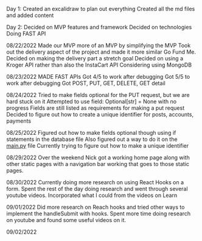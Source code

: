 Day 1:
Created an excalidraw to plan out everything
Created all the md files and added content

Day 2:
Decided on MVP features and framework
Decided on technologies
Doing FAST API

08/22/2022
Made our MVP more of an MVP by simplifying the MVP
Took out the delivery aspect of the project and made it more similar Go Fund Me.
Decided on making the delivery part a stretch goal
Decided on using a Kroger API rather than also the InstaCart API
Considering using MongoDB

08/23/2022
MADE FAST APIs 
Got 4/5 to work after debugging
Got 5/5 to work after debugging
Got POST, PUT, GET, DELETE, GET detail

08/24/2022
Tried to make fields optional for the PUT request, but we are hard stuck on it
Attempted to use field: Optional[str] = None with no progress 
Fields are still listed as requirements for making a put request
Decided to figure out how to create a unique identifier for posts, accounts, payments

08/25/2022
Figured out how to make fields optional though using if statements in the database file
Also figured out a way to do it on the [main.py](http://main.py) file 
Currently trying to figure out how to make a unique identifier 

08/29/2022
Over the weekend Nick got a working home page along with other static pages with a navigation bar working that goes to those static pages.

08/30/2022
Currently doing more research on using React Hooks on a form. Spent the rest of the day doing research and went through several youtube videos. Incorporated what I could from the videos on Learn

09/01/2022
Did more research on Reach hooks and tried other ways to implement the handleSubmit with hooks. Spent more time doing research on youtube and found some useful videos on it.

09/02/2022
